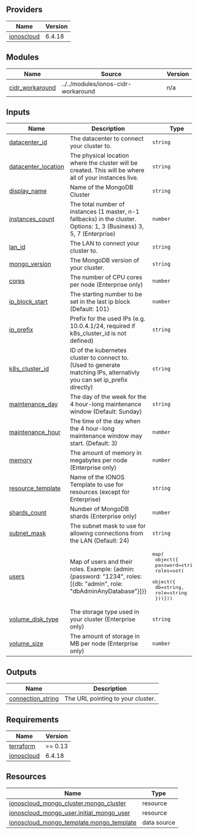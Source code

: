 <!-- BEGIN_TF_DOCS -->

## Providers

| Name | Version |
|------|---------|
| <a name="provider_ionoscloud"></a> [ionoscloud](#provider\_ionoscloud) | 6.4.18 |
## Modules

| Name | Source | Version |
|------|--------|---------|
| <a name="module_cidr_workaround"></a> [cidr\_workaround](#module\_cidr\_workaround) | ../../modules/ionos-cidr-workaround | n/a |
## Inputs

| Name | Description | Type | Default | Required |
|------|-------------|------|---------|:--------:|
| <a name="input_datacenter_id"></a> [datacenter\_id](#input\_datacenter\_id) | The datacenter to connect your cluster to. | `string` | n/a | yes |
| <a name="input_datacenter_location"></a> [datacenter\_location](#input\_datacenter\_location) | The physical location where the cluster will be created. This will be where all of your instances live. | `string` | n/a | yes |
| <a name="input_display_name"></a> [display\_name](#input\_display\_name) | Name of the MongoDB Cluster | `string` | n/a | yes |
| <a name="input_instances_count"></a> [instances\_count](#input\_instances\_count) | The total number of instances (1 master, n-1 fallbacks) in the cluster. Options: 1, 3 (Business) 3, 5, 7 (Enterprise) | `number` | n/a | yes |
| <a name="input_lan_id"></a> [lan\_id](#input\_lan\_id) | The LAN to connect your cluster to. | `string` | n/a | yes |
| <a name="input_mongo_version"></a> [mongo\_version](#input\_mongo\_version) | The MongoDB version of your cluster. | `string` | n/a | yes |
| <a name="input_cores"></a> [cores](#input\_cores) | The number of CPU cores per node (Enterprise only) | `number` | `null` | no |
| <a name="input_ip_block_start"></a> [ip\_block\_start](#input\_ip\_block\_start) | The starting number to be set in the last ip block (Default: 101) | `number` | `101` | no |
| <a name="input_ip_prefix"></a> [ip\_prefix](#input\_ip\_prefix) | Prefix for the used IPs (e.g. 10.0.4.1/24, required if k8s\_cluster\_id is not defined) | `string` | `null` | no |
| <a name="input_k8s_cluster_id"></a> [k8s\_cluster\_id](#input\_k8s\_cluster\_id) | ID of the kubernetes cluster to connect to. (Used to generate matching IPs, alternativly you can set ip\_prefix directly) | `string` | `null` | no |
| <a name="input_maintenance_day"></a> [maintenance\_day](#input\_maintenance\_day) | The day of the week for the 4 hour-long maintenance window (Default: Sunday) | `string` | `"Sunday"` | no |
| <a name="input_maintenance_hour"></a> [maintenance\_hour](#input\_maintenance\_hour) | The time of the day when the 4 hour-long maintenance window may start. (Default: 3) | `number` | `3` | no |
| <a name="input_memory"></a> [memory](#input\_memory) | The amount of memory in megabytes per node (Enterprise only) | `number` | `null` | no |
| <a name="input_resource_template"></a> [resource\_template](#input\_resource\_template) | Name of the IONOS Template to use for resources (except for Enterprise) | `string` | `null` | no |
| <a name="input_shards_count"></a> [shards\_count](#input\_shards\_count) | Number of MongoDB shards (Enterprise only) | `number` | `null` | no |
| <a name="input_subnet_mask"></a> [subnet\_mask](#input\_subnet\_mask) | The subnet mask to use for allowing connections from the LAN (Default: 24) | `string` | `24` | no |
| <a name="input_users"></a> [users](#input\_users) | Map of users and their roles. Example: {admin: {password: "1234", roles: [{db: "admin", role: "dbAdminAnyDatabase"}]}} | <pre>map(<br>                  object({<br>                    password=string,<br>                    roles=set(<br>                      object({<br>                        db=string,<br>                        role=string<br>                }))}))</pre> | `{}` | no |
| <a name="input_volume_disk_type"></a> [volume\_disk\_type](#input\_volume\_disk\_type) | The storage type used in your cluster (Enterprise only) | `string` | `null` | no |
| <a name="input_volume_size"></a> [volume\_size](#input\_volume\_size) | The amount of storage in MB per node (Enterprise only) | `number` | `null` | no |
## Outputs

| Name | Description |
|------|-------------|
| <a name="output_connection_string"></a> [connection\_string](#output\_connection\_string) | The URL pointing to your cluster. |
## Requirements

| Name | Version |
|------|---------|
| <a name="requirement_terraform"></a> [terraform](#requirement\_terraform) | >= 0.13 |
| <a name="requirement_ionoscloud"></a> [ionoscloud](#requirement\_ionoscloud) | 6.4.18 |
## Resources

| Name | Type |
|------|------|
| [ionoscloud_mongo_cluster.mongo_cluster](https://registry.terraform.io/providers/ionos-cloud/ionoscloud/6.4.18/docs/resources/mongo_cluster) | resource |
| [ionoscloud_mongo_user.initial_mongo_user](https://registry.terraform.io/providers/ionos-cloud/ionoscloud/6.4.18/docs/resources/mongo_user) | resource |
| [ionoscloud_mongo_template.mongo_template](https://registry.terraform.io/providers/ionos-cloud/ionoscloud/6.4.18/docs/data-sources/mongo_template) | data source |
<!-- END_TF_DOCS -->